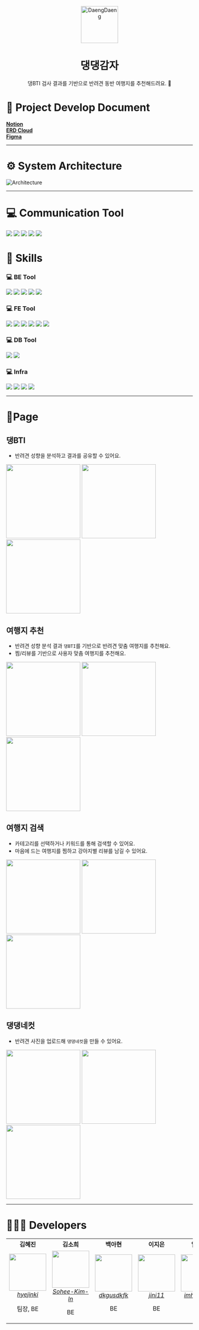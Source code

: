 <div align="center">
<img src="./docs/logo.png" alt="DaengDaeng" width="100px" height="auto"> 

# 댕댕감자
댕BTI 검사 결과를 기반으로 반려견 동반 여행지를 추천해드려요. 🐶

</div>

# 📄 Project Develop Document
   <a href="https://www.notion.so/b6a33f1edc5748b0bf6681fc852534e9?pvs=4">
       <b>Notion</b>
   </a>
   <br>
   <a href="https://www.erdcloud.com/d/ssXp4hRGBCoQJwANT">
      <b>ERD Cloud</b>
   </a>
   <br>
   <a href="https://www.figma.com/file/WQCsV9OflYxubdVaDDu8mx/%EB%8C%95%EB%8C%95%EA%B0%90%EC%9E%90?type=design&node-id=0%3A1&mode=design&t=KKytEyKBx2I0jPvz-1">
      <b>Figma</b>
   </a>
   
---


# ⚙️ System Architecture
![Architecture](./docs/Architecture.png)

---

# 💻 Communication Tool
<img src="https://img.shields.io/badge/Github-181717?style=flat&logo=Github&logoColor=#181717"/> <img src="https://img.shields.io/badge/Notion-000000?style=flat&logo=Notion&logoColor=#000000"/> <img src="https://img.shields.io/badge/Mattermost-0058CC?style=flat&logo=mattermost&logoColor=#0058CC"/> <img src="https://img.shields.io/badge/GitLab-FC6D26?style=flat&logo=gitlab&logoColor=#FC6D26"/> <img src="https://img.shields.io/badge/Figma-F24E1E?style=flat&logo=figma&logoColor=white">



# 🔧 Skills

### 💻 BE Tool
<img src="https://img.shields.io/badge/gradle-02303A?style=flat&logo=gradle&logoColor=white"/> <img src="https://img.shields.io/badge/SpringBoot-6DB33F?style=flat&logo=springboot&logoColor=white"> <img src="https://img.shields.io/badge/Spring Data JPA-6DB33F?style=flat&logo=springboot&logoColor=white"> <img src="https://img.shields.io/badge/Spring Security-6DB33F?style=flat&logo=springboot&logoColor=white"> <img src="https://img.shields.io/badge/flask-000000?style=flat&logo=flask&logoColor=white">

### 💻 FE Tool
<img src="https://img.shields.io/badge/Typescript-3178C6?style=flat&logo=typescript&logoColor=white"/> <img src="https://img.shields.io/badge/Next.js-000000?style=flat&logo=Next.js&logoColor=white"/> <img src="https://img.shields.io/badge/React-61DAFB?style=flat&logo=React&logoColor=white"/> <img src="https://img.shields.io/badge/SWR-000000?style=flat&logo=swr&logoColor=white"/> <img src="https://img.shields.io/badge/Storybook-FF4785?style=flat&logo=storybook&logoColor=white"/> <img src="https://img.shields.io/badge/Sass-CC6699?style=flat&logo=Sass&logoColor=white"/>

### 💻 DB Tool
<img src="https://img.shields.io/badge/MariaDB-003545?style=flat&logo=mariadb&logoColor=white"> <img src="https://img.shields.io/badge/Redis-DC382D?style=flat&logo=Redis&logoColor=white">

### 💻 Infra
<img src="https://img.shields.io/badge/Amazon EC2-FF9900?style=flat&logo=amazonec2&logoColor=white"> <img src="https://img.shields.io/badge/Amazon RDS-527FFF?style=flat&logo=amazonrds&logoColor=white"> <img src="https://img.shields.io/badge/Jenkins-D24939?style=flat&logo=jenkins&logoColor=white"> <img src="https://img.shields.io/badge/Docker-2496ED?style=flat&logo=docker&logoColor=white">

---

# 🐶Page

## 댕BTI

- 반려견 성향을 분석하고 결과를 공유할 수 있어요.  

<img src="./docs/Untitled1.png" width="200" height="auto"> <img src="./docs/Untitled2.png" width="200" height="auto"> <img src="./docs/Untitled3.png" width="200" height="auto">

## 여행지 추천

- 반려견 성향 분석 결과 `댕BTI`를 기반으로 반려견 맞춤 여행지를 추천해요.
- 찜/리뷰를 기반으로 사용자 맞춤 여행지를 추천해요.

<img src="./docs/Untitled4.png" width="200" height="auto"> <img src="./docs/Untitled5.png" width="200" height="auto"> <img src="./docs/Untitled6.png" width="200" height="auto">


## 여행지 검색

- 카테고리를 선택하거나 키워드를 통해 검색할 수 있어요.
- 마음에 드는 여행지를 찜하고 강아지별 리뷰를 남길 수 있어요.

<img src="./docs/Untitled7.png" width="200" height="auto"> <img src="./docs/Untitled8.png" width="200" height="auto"> <img src="./docs/Untitled9.png" width="200" height="auto">

## 댕댕네컷

- 반려견 사진을 업로드해 `댕댕네컷`을 만들 수 있어요.

<img src="./docs/Untitled10.png" width="200" height="auto"> <img src="./docs/Untitled11.png" width="200" height="auto"> <img src="./docs/Untitled12.png" width="200" height="auto">

---

# 👩🏻‍💻 Developers
  <table>
     <tr align="center">
        <td>
           <B>김혜진</B>
        </td>
      <td>
         <B>김소희</B>
       </td>
      <td>
         <B>백아현</B>
       </td>
      <td>
        <B>이지은</B>
      </td>
      <td>
        <B>임하은</B>
      </td> 
      <td>
        <B>좌정현</B>
      </td>
     </tr>
     <tr align="center">
        <td>
           <img src="https://github.com/hyejinki.png?size=100" width="100">
           <br>
           <a href="https://github.com/hyejinki">
              <I>hyejinki</I>
           </a>
           <p>팀장, BE </p>
        </td>
         <td>
           <img src="https://github.com/Sohee-Kim-ln.png?size=100" width="100">
           <br>
           <a href="https://github.com/Sohee-Kim-ln">
              <I>Sohee-Kim-ln</I>
           </a>
            <p>BE</p>
         </td>
         <td>
           <img src="https://github.com/dkgusdkfk.png?size=100" width="100">
           <br>
           <a href="https://github.com/dkgusdkfk">
              <I>dkgusdkfk</I>
           </a>
          <p>BE</p>
        </td>
        <td>
           <img src="https://github.com/jini11.png?size=100" width="100">
           <br>
           <a href="https://github.com/jini11">
              <I>jini11</I>
           </a>
          <p>BE</p>
        </td>
        <td>
           <img src="https://github.com/imhaeunim.png?size=100" width="100">
           <br>
           <a href="https://github.com/imhaeunim">
              <I>imhaeunim</I>
           </a>
          <p>BE</p>
        </td>
        <td>
           <img src="https://github.com/imhynni.png?size=100" width="100">
           <br>
           <a href="https://github.com/imhynni">
              <I>imhynni</I>
           </a>
           <p>FE</p>
        </td>
     </tr>
  </table>
